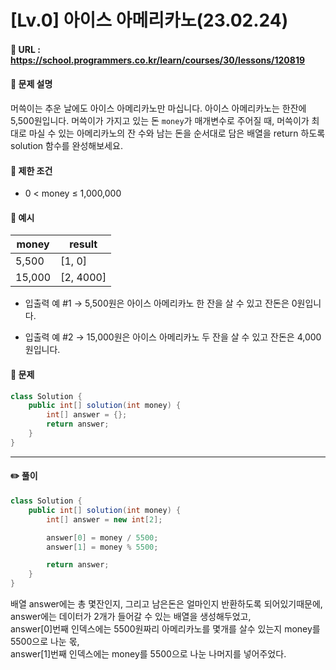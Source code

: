 # [Lv.0] 아이스 아메리카노(23.02.24)

#### 📌 URL : https://school.programmers.co.kr/learn/courses/30/lessons/120819

#### 📌 문제 설명

머쓱이는 추운 날에도 아이스 아메리카노만 마십니다. 아이스 아메리카노는 한잔에 5,500원입니다. 머쓱이가 가지고 있는 돈 `money`가 매개변수로 주어질 때, 머쓱이가 최대로 마실 수 있는 아메리카노의 잔 수와 남는 돈을 순서대로 담은 배열을 return 하도록 solution 함수를 완성해보세요.

#### 📌 제한 조건

- 0 < money ≤ 1,000,000

#### 📌 예시

| money  | result    |
| ------ | --------- |
| 5,500  | [1, 0]    |
| 15,000 | [2, 4000] |

- 입출력 예 #1
  → 5,500원은 아이스 아메리카노 한 잔을 살 수 있고 잔돈은 0원입니다.

- 입출력 예 #2
  → 15,000원은 아이스 아메리카노 두 잔을 살 수 있고 잔돈은 4,000원입니다.

#### 📌 문제

```java
class Solution {
    public int[] solution(int money) {
        int[] answer = {};
        return answer;
    }
}
```

---

#### ✏️ 풀이

```java
class Solution {
    public int[] solution(int money) {
        int[] answer = new int[2];

        answer[0] = money / 5500;
        answer[1] = money % 5500;

        return answer;
    }
}
```

배열 answer에는 총 몇잔인지, 그리고 남은돈은 얼마인지 반환하도록 되어있기때문에,  
answer에는 데이터가 2개가 들어갈 수 있는 배열을 생성해두었고,  
answer[0]번째 인덱스에는 5500원짜리 아메리카노를 몇개를 살수 있는지 money를 5500으로 나눈 몫,  
answer[1]번째 인덱스에는 money를 5500으로 나눈 나머지를 넣어주었다.
